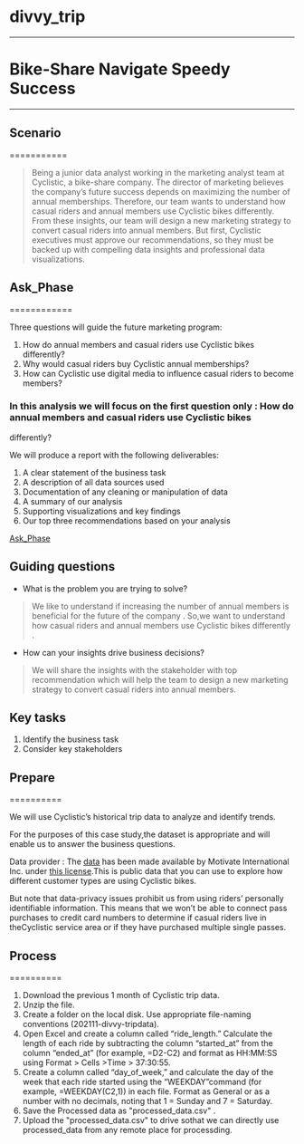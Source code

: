 # divvy_trip
------------

# Bike-Share Navigate Speedy Success
------------------------------------

## Scenario
===========

> Being a junior data analyst working in the marketing analyst team at Cyclistic, a bike-share company. The director
of marketing believes the company’s future success depends on maximizing the number of annual memberships. Therefore,
our team wants to understand how casual riders and annual members use Cyclistic bikes differently. From these insights,
our team will design a new marketing strategy to convert casual riders into annual members. But first, Cyclistic executives
must approve our recommendations, so they must be backed up with compelling data insights and professional data
visualizations.


## Ask_Phase
============

Three questions will guide the future marketing program:

1. How do annual members and casual riders use Cyclistic bikes differently?
2. Why would casual riders buy Cyclistic annual memberships?
3. How can Cyclistic use digital media to influence casual riders to become members?


### In this analysis we will focus on the first question only : How do annual members and casual riders use Cyclistic bikes
differently?

We will produce a report with the following deliverables:

1. A clear statement of the business task
2. A description of all data sources used
3. Documentation of any cleaning or manipulation of data
4. A summary of our analysis
5. Supporting visualizations and key findings
6. Our top three recommendations based on your analysis


<ins>Ask_Phase</ins>

Guiding questions
-----------------

* What is the problem you are trying to solve?
> We like to understand if increasing the number of annual members is beneficial for the future of the company . So,we want to understand how casual riders and annual members use Cyclistic bikes differently .

* How can your insights drive business decisions?
>We will share the insights with the stakeholder with top recommendation which will help the team to design a new marketing strategy to convert casual riders into annual members.


Key tasks
---------

1. Identify the business task
2. Consider key stakeholders


## Prepare
==========

We will use Cyclistic’s historical trip data to analyze and identify trends.

For the purposes of this case study,the dataset is appropriate and will enable us to answer the business questions. 

Data provider : The [data](https://divvy-tripdata.s3.amazonaws.com/index.html) has been made available by Motivate International Inc. under [this
license](https://ride.divvybikes.com/data-license-agreement).This is public data that you can use to explore how different customer types are using Cyclistic bikes.

But note that data-privacy issues prohibit us from using riders’ personally identifiable information. This means that we won’t be able to connect pass purchases to credit card numbers to determine if casual riders live in theCyclistic service area or if they have purchased multiple single passes.

## Process
==========

1. Download the previous 1 month of Cyclistic trip data.
2. Unzip the file.
3. Create a folder on the local disk. Use appropriate file-naming conventions
(202111-divvy-tripdata).
4. Open Excel and create a column called “ride_length.” Calculate the length of each ride by subtracting the column “started_at” from the column “ended_at” (for example, =D2-C2) and format as HH:MM:SS using Format > Cells >Time > 37:30:55.
5. Create a column called “day_of_week,” and calculate the day of the week that each ride started using the “WEEKDAY”command (for example, =WEEKDAY(C2,1)) in each file. Format as General or as a number with no decimals, noting that 1 = Sunday and 7 = Saturday.
6. Save the Processed data as "processed_data.csv" .
7. Upload the "processed_data.csv" to drive sothat we can directly use processed_data from any remote place for processding.
